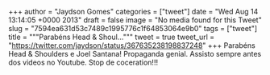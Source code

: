 
+++
author = "Jaydson Gomes"
categories = ["tweet"]
date = "Wed Aug 14 13:14:05 +0000 2013"
draft = false
image = "No media found for this Tweet"
slug = "7594ea631d53c7489c1995776c1f64853064e9b0"
tags = ["tweet"]
title = """Parabéns Head &amp; Shoul..."""
tweet = true
tweet_url = "https://twitter.com/jaydson/status/367635238198837248"
+++
Parabéns Head &amp; Shoulders e Joel Santana! Propaganda genial. Assisto sempre antes dos videos no Youtube. Stop de coceration!!!
